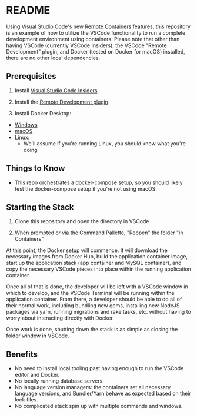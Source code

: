 # README

Using Visual Studio Code's new [Remote Containers](https://code.visualstudio.com/docs/remote/remote-overview) features, this repository
is an example of how to utilize the VSCode functionality to run a complete development environment using containers. Please note that other
than having VSCode (currently VSCode Insiders), the VSCode "Remote Development" plugin, and Docker (tested on Docker for macOS) installed, there are no other local dependencies.

## Prerequisites

1. Install [Visual Studio Code Insiders](https://code.visualstudio.com/insiders/).

2. Install the [Remote Development plugin](https://marketplace.visualstudio.com/items?itemName=ms-vscode-remote.vscode-remote-extensionpack).

3. Install Docker Desktop:
  - [Windows](https://hub.docker.com/editions/community/docker-ce-desktop-windows)
  - [macOS](https://hub.docker.com/editions/community/docker-ce-desktop-windows)
  - Linux:
    - We'll assume if you're running Linux, you should know what you're doing

## Things to Know

- This repo orchestrates a docker-compose setup, so you should likely test the docker-compose setup if you're not using macOS.

## Starting the Stack

1. Clone this repository and open the directory in VSCode

2. When prompted or via the Command Pallette, "Reopen" the folder "in Containers"

At this point, the Docker setup will commence. It will download the necessary images from Docker Hub, build the application container image,
start up the application stack (app container and MySQL container), and copy the necessary VSCode pieces into place within the running
application container.

Once all of that is done, the developer will be left with a VSCode window in which to develop, and the VSCode Terminal will be running within
the application container. From there, a developer should be able to do all of their normal work, including bundling new gems, installing new
NodeJS packages via yarn, running migrations and rake tasks, etc. without having to worry about interacting directly with Docker.

Once work is done, shutting down the stack is as simple as closing the folder window in VSCode.

## Benefits

- No need to install local tooling past having enough to run the VSCode editor and Docker.
- No locally running database servers.
- No language version managers: the containers set all necessary language versions, and Bundler/Yarn behave as expected based on their lock files.
- No complicated stack spin up with multiple commands and windows.
